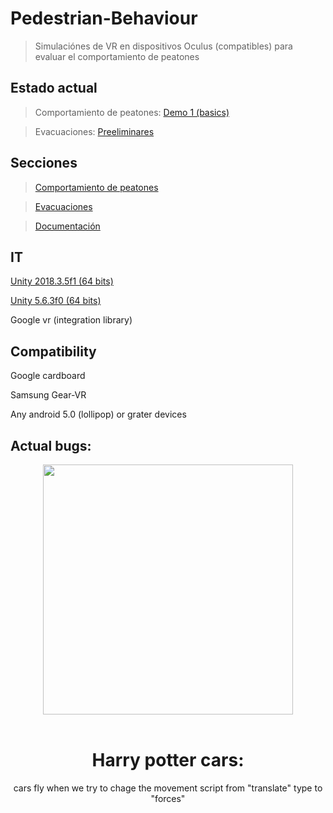 ﻿# Pedestrian-Behaviour

>Simulaciónes de VR en dispositivos Oculus (compatibles) para
evaluar el comportamiento de peatones


## Estado actual
>Comportamiento de peatones: [Demo 1 (basics)](https://github.com/RicardoGuevara/Pedestrian-Behaviour/tree/master/comportamiento_peatones/demo/VrPedBehav)

>Evacuaciones: [Preeliminares](https://github.com/RicardoGuevara/Pedestrian-Behaviour/tree/master/evacuaciones/vrproyect)


## Secciones
>[Comportamiento de peatones](https://github.com/RicardoGuevara/Pedestrian-Behaviour/tree/master/comportamiento_peatones/demo/VrPedBehav)


>[Evacuaciones](https://github.com/RicardoGuevara/Pedestrian-Behaviour/tree/master/evacuaciones)


>[Documentación](https://github.com/RicardoGuevara/Pedestrian-Behaviour/tree/master/Documentos)



## IT

[Unity 2018.3.5f1 (64 bits)](https://unity3d.com/es/get-unity/download?thank-you=update&download_nid=60709&os=Win)

[Unity 5.6.3f0 (64 bits)](https://unity3d.com/es/get-unity/download?thank-you=update&download_nid=47820&os=Win)

Google vr (integration library)

## Compatibility
Google cardboard

Samsung Gear-VR

Any android 5.0 (lollipop) or grater devices 

## Actual bugs:

<div align="center">
  <img src="https://github.com/RicardoGuevara/Pedestrian-Behaviour/blob/master/imagenes/Captura%20de%20pantalla%202019-03-16%20a%20la(s)%2010.26.52%20a.%20m..png" width="400"><br><br>
  <p><h1>Harry potter cars: </h1>cars fly when we try to chage the movement script from "translate" type to "forces"</p>
</div>
